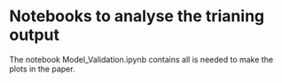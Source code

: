 # Notebooks to analyse the trianing output
The notebook Model_Validation.ipynb contains all is needed to make the plots in the paper.
